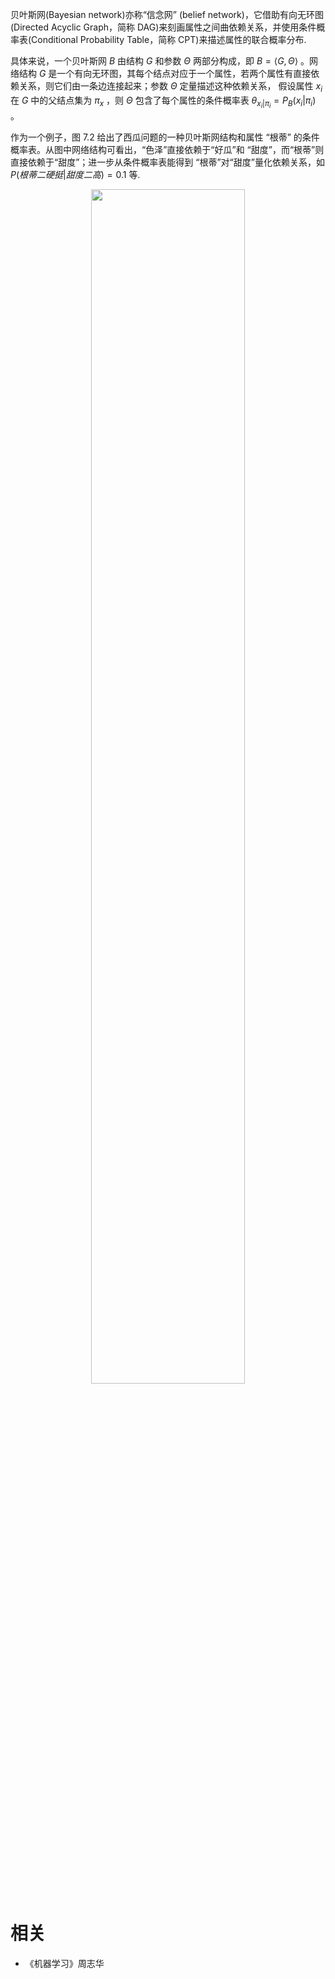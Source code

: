 

贝叶斯网(Bayesian network)亦称“信念网” (belief network)，它借助有向无环图(Directed Acyclic Graph，简称 DAG)来刻画属性之间曲依赖关系，并使用条件概率表(Conditional Probability Table，简称 CPT)来描述属性的联合概率分布.

具体来说，一个贝叶斯网 $B$ 由结构 $G$ 和参数 $\Theta$  两部分构成，即 $B =\langle G,\Theta \rangle$ 。网络结构 $G$ 是一个有向无环图，其每个结点对应于一个属性，若两个属性有直接依赖关系，则它们由一条边连接起来；参数 $\Theta$ 定量描述这种依赖关系， 假设属性 $x_i$ 在 $G$ 中的父结点集为 $\pi_x$ ，则 $\Theta$ 包含了每个属性的条件概率表 $\theta_{x_i|\pi_i}=P_B(x_i|\pi_i)$ 。


作为一个例子，图 7.2 给出了西瓜问题的一种贝叶斯网结构和属性 “根蒂” 的条件概率表。从图中网络结构可看出，“色泽”直接依赖于“好瓜”和 “甜度”，而“根蒂”则直接依赖于“甜度”；进一步从条件概率表能得到 “根蒂”对“甜度”量化依赖关系，如 $P(根蒂二硬挺|甜度二高)=0.1$ 等.


<p align="center">
    <img width="70%" height="70%" src="http://images.iterate.site/blog/image/180628/HEEDJH0IL8.png?imageslim">
</p>





# 相关

- 《机器学习》周志华
